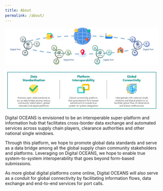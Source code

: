 ```yaml
---
title: About
permalink: /about/
---
```

![overview](/images/overview1.png)


![overview](/images/overview2.JPG)


Digital OCEANS is envisioned to be an interoperable super-platform and information hub that facilitates cross-border data exchange and automated services across supply chain players, clearance authorities and other national single windows.

Through this platform, we hope to promote global data standards and serve as a data bridge among all the global supply chain community stakeholders and platforms. 
Leveraging on Digital OCEANS, we hope to enable true system-to-system interoperability that goes beyond form-based submissions. 

As more global digital platforms come online, Digital OCEANS will also serve as a conduit for global connectivity by facilitating information flows, data exchange and end-to-end services for port calls. 
